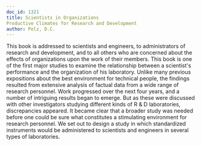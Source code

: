```yaml
---
doc_id: 1321
title: Scientists in Organizations
Productive Climates for Research and Development
author: Pelz, D.C.
---
```


This book is addressed to scientists and engineers, to administrators
of research and development, and to all others who are concerned about the
effects of organizations upon the work of their members.  This book is
one of the first major studies to examine the relationship between a 
scientist's performance and the organization of his laboratory.  Unlike many
previous expositions about the best environment for technical people, the
findings resulted from extensive analysis of factual data from a wide
range of research personnel.
  Work progressed over the next four years, and a number of intriguing
results began to emerge.  But as these were discussed with other
investigators studying different kinds of R & D laboratories, discrepancies
appeared.  It became clear that a broader study was needed before one
could be sure what constitutes a stimulating environment for research
personnel.  We set out to design a study in which standardized instruments
would be administered to scientists and engineers in several types of
laboratories.